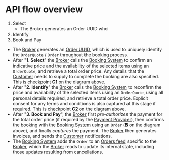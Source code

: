 # API flow overview

1. Select&#x20;
   * The Broker generates an Order UUID whci
2. Identify
3. Book and Pay



* The [Broker](https://openactive.io/open-booking-api/EditorsDraft/1.0CR3/#dfn-broker) generates an [Order UUID](https://openactive.io/open-booking-api/EditorsDraft/1.0CR3/#dfn-order-uuid), which is used to uniquely identify the `OrderQuote` / `Order` throughout the booking process.
* After "**1. Select**" the [Broker](https://openactive.io/open-booking-api/EditorsDraft/1.0CR3/#dfn-broker) calls the [Booking System](https://openactive.io/open-booking-api/EditorsDraft/1.0CR3/#dfn-booking-system) to confirm an indicative price and the availability of the selected items using an `OrderQuote`, and retrieve a total order price. Any details that the [Customer](https://openactive.io/open-booking-api/EditorsDraft/1.0CR3/#dfn-customer) needs to supply to complete the booking are also specified. This is checkpoint [**C1**](https://openactive.io/open-booking-api/EditorsDraft/1.0CR3/#dfn-c1) on the diagram above.
* After "**2. Identify**" the [Broker](https://openactive.io/open-booking-api/EditorsDraft/1.0CR3/#dfn-broker) calls the [Booking System](https://openactive.io/open-booking-api/EditorsDraft/1.0CR3/#dfn-booking-system) to reconfirm the price and availability of the selected items using an `OrderQuote`, using all personal details required, and retrieve a total order price. Explicit consent for any terms and conditions is also captured at this stage if required. This is checkpoint [**C2**](https://openactive.io/open-booking-api/EditorsDraft/1.0CR3/#dfn-c2) on the diagram above.
* After "**3. Book and Pay**", the [Broker](https://openactive.io/open-booking-api/EditorsDraft/1.0CR3/#dfn-broker) first _pre-authorizes_ the payment for the total order price (if required by the [Payment Provider](https://openactive.io/open-booking-api/EditorsDraft/1.0CR3/#dfn-payment-provider)), then confirms the booking with the [Booking System](https://openactive.io/open-booking-api/EditorsDraft/1.0CR3/#dfn-booking-system) using an `Order` ([**B**](https://openactive.io/open-booking-api/EditorsDraft/1.0CR3/#dfn-b) on the diagram above), and finally _captures_ the payment. The [Broker](https://openactive.io/open-booking-api/EditorsDraft/1.0CR3/#dfn-broker) then generates invoices, and sends the [Customer](https://openactive.io/open-booking-api/EditorsDraft/1.0CR3/#dfn-customer) notifications.
* The [Booking System](https://openactive.io/open-booking-api/EditorsDraft/1.0CR3/#dfn-booking-system) adds the `Order` to an [Orders feed](https://openactive.io/open-booking-api/EditorsDraft/1.0CR3/#dfn-orders-feed) specific to the [Broker](https://openactive.io/open-booking-api/EditorsDraft/1.0CR3/#dfn-broker), which the [Broker](https://openactive.io/open-booking-api/EditorsDraft/1.0CR3/#dfn-broker) reads to update its internal state, including those updates resulting from cancellations.

